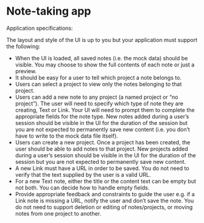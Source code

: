 # Note-taking app

Application specifications:

The layout and style of the UI is up to you but your application must support the following:
- When the UI is loaded, all saved notes (i.e. the mock data) should be visible. You may
choose to show the full contents of each note or just a preview.
- It should be easy for a user to tell which project a note belongs to.
- Users can select a project to view only the notes belonging to that project.
- Users can add a new note to any project (a named project or “no project”). The user will need to specify which type of note they are creating, Text or Link. Your UI will need to prompt them to complete the appropriate fields for the note type. New notes added during a user’s session should be visible in the UI for the duration of the session but you are not expected to permanently save new content (i.e. you don’t have to write to the mock data file itself).
- Users can create a new project. Once a project has been created, the user should be able to add notes to that project. New projects added during a user’s session should be visible in the UI for the duration of the session but you are not expected to permanently save new content.
- A new Link must have a URL in order to be saved. You do not need to verify that the text supplied by the user is a valid URL.
- For a new Text note, either the title or the content text can be empty but not both. You can decide how to handle empty fields.
- Provide appropriate feedback and constraints to guide the user e.g. if a Link note is missing a URL, notify the user and don’t save the note.
You do ​not​ need to support deletion or editing of notes/projects, or moving notes from one project to another.
